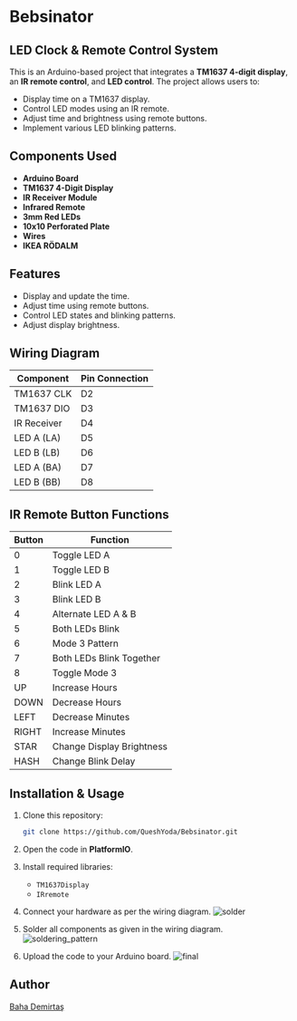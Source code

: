 # Bebsinator
## LED Clock & Remote Control System

This is an Arduino-based project that integrates a **TM1637 4-digit display**, an **IR remote control**, and **LED control**. The project allows users to:

- Display time on a TM1637 display.
- Control LED modes using an IR remote.
- Adjust time and brightness using remote buttons.
- Implement various LED blinking patterns.

## Components Used

- **Arduino Board**
- **TM1637 4-Digit Display**
- **IR Receiver Module**
- **Infrared Remote**
- **3mm Red LEDs**
- **10x10 Perforated Plate**
- **Wires**
- **IKEA RÖDALM**

## Features

- Display and update the time.
- Adjust time using remote buttons.
- Control LED states and blinking patterns.
- Adjust display brightness.

## Wiring Diagram

| Component       | Pin Connection |
|----------------|---------------|
| TM1637 CLK     | D2            |
| TM1637 DIO     | D3            |
| IR Receiver    | D4            |
| LED A (LA)     | D5            |
| LED B (LB)     | D6            |
| LED A (BA)     | D7            |
| LED B (BB)     | D8            |

## IR Remote Button Functions

| Button  | Function |
|---------|----------|
| 0       | Toggle LED A |
| 1       | Toggle LED B |
| 2       | Blink LED A |
| 3       | Blink LED B |
| 4       | Alternate LED A & B |
| 5       | Both LEDs Blink |
| 6       | Mode 3 Pattern |
| 7       | Both LEDs Blink Together |
| 8       | Toggle Mode 3 |
| UP      | Increase Hours |
| DOWN    | Decrease Hours |
| LEFT    | Decrease Minutes |
| RIGHT   | Increase Minutes |
| STAR    | Change Display Brightness |
| HASH    | Change Blink Delay |

## Installation & Usage

1. Clone this repository:
   ```sh
   git clone https://github.com/QueshYoda/Bebsinator.git
   ```
2. Open the code in **PlatformIO**.
   
3. Install required libraries:
   - `TM1637Display`
   - `IRremote`

4. Connect your hardware as per the wiring diagram.
![solder](https://github.com/user-attachments/assets/525720d6-990f-443e-9b03-173625927811)

5. Solder all components as given in the wiring diagram.
![soldering_pattern ](https://github.com/user-attachments/assets/a033a326-e260-4c95-b9f6-1a38e3ccd1c9)

6. Upload the code to your Arduino board.
![final ](https://github.com/user-attachments/assets/7a701929-b87f-4c9a-8f2b-300c91b16481)

## Author
[Baha Demirtaş](https://github.com/queshyoda)

